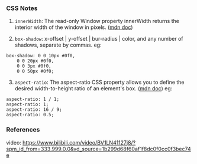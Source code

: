 ### CSS Notes

1. `innerWidth`: The read-only Window property innerWidth returns the interior width of the window in pixels. ([mdn doc](https://developer.mozilla.org/en-US/docs/Web/API/Window/innerWidth))

2. `box-shadow`: x-offset | y-offset | bur-radius | color, and any number of shadows, separate by commas.
   eg:

```
box-shadow: 0 0 10px #0f0,
    0 0 20px #0f0,
    0 0 3px #0f0,
    0 0 50px #0f0;
```

3. `aspect-ratio`: The aspect-ratio CSS property allows you to define the desired width-to-height ratio of an element's box. ([mdn doc](https://developer.mozilla.org/en-US/docs/Web/CSS/aspect-ratio))
   eg:

```
aspect-ratio: 1 / 1;
aspect-ratio: 1;
aspect-ratio: 16 / 9;
aspect-ratio: 0.5;
```

### References

video: https://www.bilibili.com/video/BV1LN41127j8/?spm_id_from=333.999.0.0&vd_source=1b299d68f60af1f8dc0f0cc0f3bec74e
